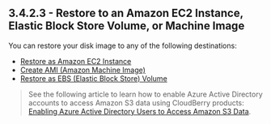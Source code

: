 ## 3.4.2.3 - Restore to an Amazon EC2 Instance, Elastic Block Store Volume, or Machine Image

You can restore your disk image to any of the following destinations:

* [Restore as Amazon EC2 Instance](/chapter1/step-3-choose-data-to-restore/34-restore-a-disk-image-or-network-share/342-specify-the-restore-destination/3423-restore-as-an-amazon-ec2-instance-elastic-block-store-volume-or-machine-image/34231.md)
* [Create AMI \(Amazon Machine Image\)](/chapter1/step-3-choose-data-to-restore/34-restore-a-disk-image-or-network-share/342-specify-the-restore-destination/3423-restore-as-an-amazon-ec2-instance-elastic-block-store-volume-or-machine-image/31232-restore-to-an-amazon-machine-image-ami.md)
* [Restore as EBS \(Elastic Block Store\) Volume](/chapter1/step-3-choose-data-to-restore/34-restore-a-disk-image-or-network-share/342-specify-the-restore-destination/3423-restore-as-an-amazon-ec2-instance-elastic-block-store-volume-or-machine-image/31233-restore-to-elastic-block-store-ebs-volume.md)

> See the following article to learn how to enable Azure Active Directory accounts to access Amazon S3 data using CloudBerry products: [Enabling Azure Active Directory Users to Access Amazon S3 Data](/concepts/enabling-azure-active-directory-users-to-access-amazon-s3-data.md).



